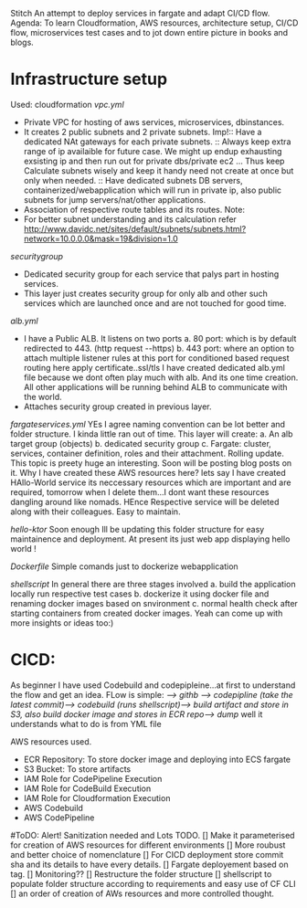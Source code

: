 Stitch
An attempt to deploy services in fargate and adapt CI/CD flow.
Agenda: To learn Cloudformation, AWS resources, architecture setup, CI/CD flow, microservices test cases
and to jot down entire picture in books and blogs.

# Infrastructure setup

Used: cloudformation 
*vpc.yml*
- Private VPC for hosting of aws services, microservices, dbinstances.
- It creates 2 public subnets and 2 private subnets. 
Imp!:: Have a dedicated NAt gateways for each private subnets.
    :: Always keep extra range of ip availaible for future case. We might up endup exhausting 
       exsisting ip and then run out for private dbs/private ec2 ... Thus keep Calculate
       subnets wisely and keep it handy need not create at once but only when needed.
    :: Have dedicated subnets DB servers, containerized/webapplication which will run in private ip, also public subnets for jump servers/nat/other applications.
- Association of respective route tables and its routes.
Note: 
- For better subnet understanding and its calculation refer http://www.davidc.net/sites/default/subnets/subnets.html?network=10.0.0.0&mask=19&division=1.0

*securitygroup*
- Dedicated security group for each service that palys part in hosting services. 
- This layer just creates security group for only alb and other such services which are launched once and are not touched for good time. 

*alb.yml*
- I have a Public ALB. It listens on two ports 
a. 80 port: which is by default redirected to 443. (http request --https)
b. 443 port: where an option to attach multiple listener rules at this port for conditioned based request routing 
here apply certificate..ssl/tls
I have created dedicated alb.yml file because we dont often play much with alb. And its one time creation. 
All other applications will be running behind ALB to communicate with the world.
- Attaches security group created in previous layer. 

*fargateservices.yml*
YEs I agree naming convention can be lot better and folder structure. I kinda little ran out of time.
This layer will create:
a. An alb target group (objects)
b. dedicated security group
c. Fargate: cluster, services, container definition, roles and their attachment. Rolling update.
This topic is preety huge an interesting. Soon will be posting blog posts on it.
Why I have created these AWS resources here? lets say I have created HAllo-World service its neccessary resources 
which are important and are required, tomorrow when I delete them...I dont want these resources dangling around like nomads.
HEnce Respective service will be deleted along with their colleagues. Easy to maintain.

*hello-ktor*
Soon enough Ill be updating this folder structure for easy maintainence and deployment.
At present its just web app displaying hello world !

*Dockerfile*
Simple comands just to dockerize webapplication

*shellscript*
In general there are three stages involved 
a. build the application locally run respective test cases
b. dockerize it using docker file and renaming docker images based on snvironment
c. normal health check after starting containers from created docker images.
Yeah can come up with more insights or ideas too:)

# CICD:
As beginner I have used Codebuild and codepipleine...at first to understand the flow and get an idea.
FLow is simple: 
*--> githb --> codepipline (take the latest commit)--> codebuild (runs shellscript)--> build artifact and store in S3, also
build docker image and stores in ECR repo--> dump* 
well it understands what to do is from YML file

AWS resources used.
- ECR Repository: To store docker image and deploying into ECS fargate
- S3 Bucket: To store artifacts
- IAM Role for CodePipeline Execution
- IAM Role for CodeBuild Execution
- IAM Role for Cloudformation Execution
- AWS Codebuild
- AWS CodePipeline

#ToDO:
Alert! Sanitization needed and Lots TODO.
[] Make it parameterised for creation of AWS resources for different environments
[] More roubust and better choice of nomenclature
[] For CICD deployment store commit sha and its details to have every details.
[] Fargate deployement based on tag.
[] Monitoring??
[] Restructure the folder structure
[] shellscript to populate folder structure according to requirements and easy use of CF CLI 
[] an order of creation of AWs resources and more controlled thought.
